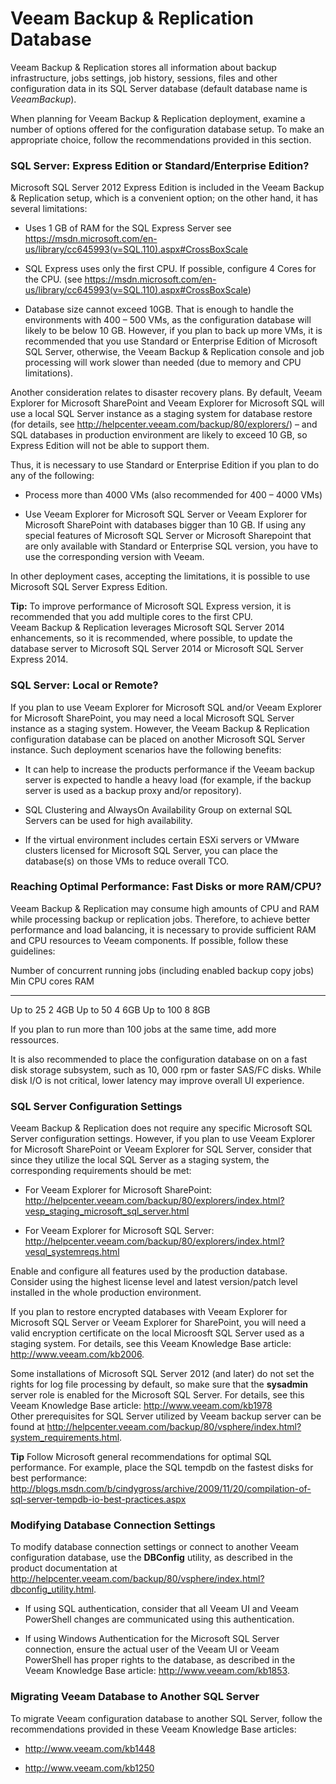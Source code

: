 # Veeam Backup & Replication Database

Veeam Backup & Replication stores all information about backup
infrastructure, jobs settings, job history, sessions, files and other
configuration data in its SQL Server database (default database name is
*VeeamBackup*).

When planning for Veeam Backup & Replication deployment, examine a
number of options offered for the configuration database setup. To make
an appropriate choice, follow the recommendations provided in this
section.

### SQL Server: Express Edition or Standard/Enterprise Edition?

Microsoft SQL Server 2012 Express Edition is included in the Veeam
Backup & Replication setup, which is a convenient option; on the other
hand, it has several limitations:

-   Uses 1 GB of RAM for the SQL Express Server see
    <https://msdn.microsoft.com/en-us/library/cc645993(v=SQL.110).aspx#CrossBoxScale>

-   SQL Express uses only the first CPU. If possible, configure 4 Cores
    for the CPU. (see
    <https://msdn.microsoft.com/en-us/library/cc645993(v=SQL.110).aspx#CrossBoxScale>)

-   Database size cannot exceed 10GB. That is enough to handle the
    environments with 400 – 500 VMs, as the configuration database will
    likely to be below 10 GB. However, if you plan to back up more VMs,
    it is recommended that you use Standard or Enterprise Edition of
    Microsoft SQL Server, otherwise, the Veeam Backup & Replication
    console and job processing will work slower than needed (due to
    memory and CPU limitations).

Another consideration relates to disaster recovery plans. By default,
Veeam Explorer for Microsoft SharePoint and Veeam Explorer for Microsoft
SQL will use a local SQL Server instance as a staging system for
database restore (for details, see
<http://helpcenter.veeam.com/backup/80/explorers/>) – and SQL databases
in production environment are likely to exceed 10 GB, so Express Edition
will not be able to support them.

Thus, it is necessary to use Standard or Enterprise Edition if you plan
to do any of the following:

-   Process more than 4000 VMs (also recommended for 400 – 4000 VMs)

-   Use Veeam Explorer for Microsoft SQL Server or Veeam Explorer for
    Microsoft SharePoint with databases bigger than 10 GB. If using any
    special features of Microsoft SQL Server or Microsoft Sharepoint
    that are only available with Standard or Enterprise SQL version, you
    have to use the corresponding version with Veeam.

In other deployment cases, accepting the limitations, it is possible to
use Microsoft SQL Server Express Edition.

**Tip:** To improve performance of Microsoft SQL Express version, it is
recommended that you add multiple cores to the first CPU.\
Veeam Backup & Replication leverages Microsoft SQL Server 2014
enhancements, so it is recommended, where possible, to update the
database server to Microsoft SQL Server 2014 or Microsoft SQL Server
Express 2014.

### SQL Server: Local or Remote? 

If you plan to use Veeam Explorer for Microsoft SQL and/or Veeam
Explorer for Microsoft SharePoint, you may need a local Microsoft SQL
Server instance as a staging system. However, the Veeam Backup &
Replication configuration database can be placed on another Microsoft
SQL Server instance. Such deployment scenarios have the following
benefits:

-   It can help to increase the products performance if the Veeam backup
    server is expected to handle a heavy load (for example, if the
    backup server is used as a backup proxy and/or repository).

-   SQL Clustering and AlwaysOn Availability Group on external SQL
    Servers can be used for high availability.

-   If the virtual environment includes certain ESXi servers or VMware
    clusters licensed for Microsoft SQL Server, you can place
    the database(s) on those VMs to reduce overall TCO.

### Reaching Optimal Performance: Fast Disks or more RAM/CPU? 

Veeam Backup & Replication may consume high amounts of CPU and RAM while
processing backup or replication jobs. Therefore, to achieve better
performance and load balancing, it is necessary to provide sufficient
RAM and CPU resources to Veeam components. If possible, follow these
guidelines:

  Number of concurrent running jobs (including enabled backup copy jobs)   Min CPU cores   RAM
  ------------------------------------------------------------------------ --------------- -----
  Up to 25                                                                 2               4GB
  Up to 50                                                                 4               6GB
  Up to 100                                                                8               8GB

If you plan to run more than 100 jobs at the same time, add more
ressources.

It is also recommended to place the configuration database on on a fast
disk storage subsystem, such as 10, 000 rpm or faster SAS/FC disks.
While disk I/O is not critical, lower latency may improve overall UI
experience.

### SQL Server Configuration Settings

Veeam Backup & Replication does not require any specific Microsoft SQL
Server configuration settings. However, if you plan to use Veeam
Explorer for Microsoft SharePoint or Veeam Explorer for SQL Server,
consider that since they utilize the local SQL Server as a staging
system, the corresponding requirements should be met:

-   For Veeam Explorer for Microsoft SharePoint:
    <http://helpcenter.veeam.com/backup/80/explorers/index.html?vesp_staging_microsoft_sql_server.html>

-   For Veeam Explorer for Microsoft SQL Server:
    <http://helpcenter.veeam.com/backup/80/explorers/index.html?vesql_systemreqs.html>

Enable and configure all features used by the production database.
Consider using the highest license level and latest version/patch level
installed in the whole production environment. 

If you plan to restore encrypted databases with Veeam Explorer for
Microsoft SQL Server or Veeam Explorer for SharePoint, you will need a
valid encryption certificate on the local Microosft SQL Server used as a
staging system. For details, see this Veeam Knowledge Base article:
<http://www.veeam.com/kb2006>.

Some installations of Microsoft SQL Server 2012 (and later) do not set
the rights for log file processing by default, so make sure that the
**sysadmin** server role is enabled for the Microsoft SQL Server. For
details, see this Veeam Knowledge Base article:
<http://www.veeam.com/kb1978>\
Other prerequisites for SQL Server utilized by Veeam backup server can
be found at
<http://helpcenter.veeam.com/backup/80/vsphere/index.html?system_requirements.html>.

**Tip** Follow Microsoft general recommendations for optimal SQL
performance. For example, place the SQL tempdb on the fastest disks for
best performance:
<http://blogs.msdn.com/b/cindygross/archive/2009/11/20/compilation-of-sql-server-tempdb-io-best-practices.aspx>

### Modifying Database Connection Settings

To modify database connection settings or connect to another Veeam
configuration database, use the **DBConfig** utility, as described in
the product documentation at
<http://helpcenter.veeam.com/backup/80/vsphere/index.html?dbconfig_utility.html>.

-   If using SQL authentication, consider that all Veeam UI and Veeam
    PowerShell changes are communicated using this authentication.

-   If using Windows Authentication for the Microsoft SQL Server
    connection, ensure the actual user of the Veeam UI or Veeam
    PowerShell has proper rights to the database, as described in the
    Veeam Knowledge Base article: <http://www.veeam.com/kb1853>.

### Migrating Veeam Database to Another SQL Server

To migrate Veeam configuration database to another SQL Server, follow
the recommendations provided in these Veeam Knowledge Base articles:

-   <http://www.veeam.com/kb1448>

-   <http://www.veeam.com/kb1250>

